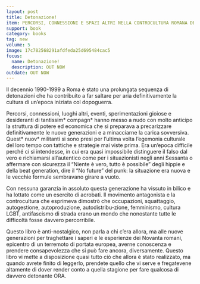 ```yaml
---
layout: post
title: Detonazione! 
item: PERCORSI, CONNESSIONI E SPAZI ALTRI NELLA CONTROCULTURA ROMANA DEGLI ANNI NOVANTA
support: book
category: books
tag: new 
volume: 5
image: 17c782568291afdfeda25d695484cac5
focus:
  name: Detonazione!
  description: OUT NOW
outdate: OUT NOW
---
```


Il decennio 1990-1999 a Roma è stato una prolungata sequenza di detonazioni che ha contribuito a far saltare per aria definitivamente la cultura di un’epoca iniziata col dopoguerra.

Percorsi, connessioni, luoghi altri, eventi, sperimentazioni gioiose e desideranti di tantissim* compagn* hanno messo a nudo con molto anticipo la struttura di potere ed economica che si preparava a precarizzare definitivamente le nuove generazioni e a minacciarne la carica sovversiva.
Quest* nuov* militanti si sono presi per l’ultima volta l’egemonia culturale del loro tempo con tattiche e strategie mai viste prima.
Era un’epoca difficile perché ci si intendesse, in cui era quasi impossibile distinguere il falso dal vero e richiamarsi all’autentico come per i situazionisti negli anni Sessanta o affermare con sicurezza il “Niente è vero, tutto è possibile” degli hippie e della beat generation, dire il “No future” del punk: la situazione era nuova e le vecchie formule sembravano girare a vuoto.

Con nessuna garanzia in assoluto questa generazione ha vissuto in bilico e ha lottato come un esercito di acrobati. Il movimento antagonista e la controcultura che esprimeva dimostrò che occupazioni, squattaggio, autogestione, autoproduzione, autodistribu-zione, femminismo, cultura LGBT, antifascismo di strada erano un mondo che nonostante tutte le difficoltà fosse davvero percorribile.

Questo libro è anti-nostalgico, non parla a chi c’era allora, ma alle nuove generazioni per traghettare i saperi e le esperienze dei Novanta romani, epicentro di un terremoto di portata europea, averne conoscenza e prendere consapevolezza che si può fare ancora, diversamente. Questo libro vi mette a disposizione quasi tutto ciò che allora è stato realizzato, ma quando avrete finito di leggerlo, prendete quello che vi serve e fregatevene altamente di dover render conto a quella stagione per fare qualcosa di davvero detonante ORA.
